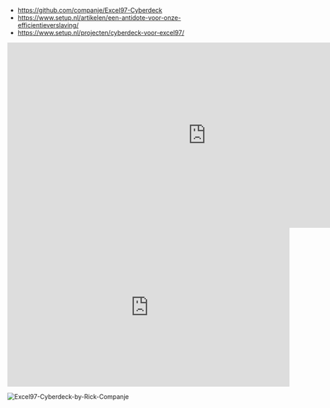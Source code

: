 * https://github.com/companje/Excel97-Cyberdeck
* https://www.setup.nl/artikelen/een-antidote-voor-onze-efficientieverslaving/
* https://www.setup.nl/projecten/cyberdeck-voor-excel97/

<iframe width="900" height="420" src="https://www.youtube.com/embed/LcbkdIsNju4" title="Sanyo MBC-550/555 sound in 8088 assembly" frameborder="0" allow="accelerometer; autoplay; clipboard-write; encrypted-media; gyroscope; picture-in-picture; web-share" referrerpolicy="strict-origin-when-cross-origin" allowfullscreen></iframe>


<iframe title="vimeo-player" src="https://player.vimeo.com/video/1060453403?h=926d063b79" width="640" height="360" frameborder="0"    allowfullscreen></iframe>

![Excel97-Cyberdeck-by-Rick-Companje](https://github.com/user-attachments/assets/a90d3efe-7c23-452b-b456-f3f40200540c)
